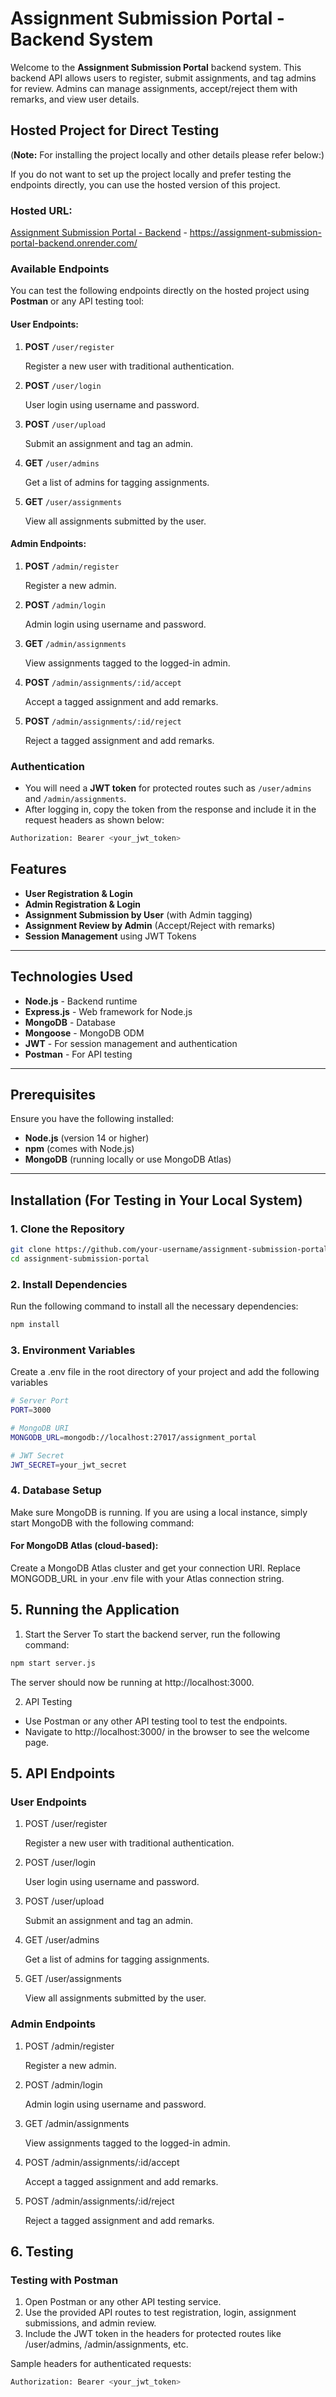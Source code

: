 # Assignment Submission Portal - Backend System

Welcome to the **Assignment Submission Portal** backend system. This backend API allows users to register, submit assignments, and tag admins for review. Admins can manage assignments, accept/reject them with remarks, and view user details.

## Hosted Project for Direct Testing 

(**Note:** For installing the project locally and other details please refer below:)

If you do not want to set up the project locally and prefer testing the endpoints directly, you can use the hosted version of this project.

### Hosted URL:

[Assignment Submission Portal - Backend](https://assignment-submission-portal-backend.onrender.com/) - https://assignment-submission-portal-backend.onrender.com/


### Available Endpoints

You can test the following endpoints directly on the hosted project using **Postman** or any API testing tool:

#### User Endpoints:

1. **POST** `/user/register`

   Register a new user with traditional authentication.

2. **POST** `/user/login`

   User login using username and password.

3. **POST** `/user/upload`

   Submit an assignment and tag an admin.

4. **GET** `/user/admins`

   Get a list of admins for tagging assignments.

5. **GET** `/user/assignments`

   View all assignments submitted by the user.

#### Admin Endpoints:

1. **POST** `/admin/register`

   Register a new admin.

2. **POST** `/admin/login`

   Admin login using username and password.

3. **GET** `/admin/assignments`

   View assignments tagged to the logged-in admin.

4. **POST** `/admin/assignments/:id/accept`

   Accept a tagged assignment and add remarks.

5. **POST** `/admin/assignments/:id/reject`

   Reject a tagged assignment and add remarks.

### Authentication

- You will need a **JWT token** for protected routes such as `/user/admins` and `/admin/assignments`.
- After logging in, copy the token from the response and include it in the request headers as shown below:

```bash
Authorization: Bearer <your_jwt_token>
```

## Features
- **User Registration & Login** 
- **Admin Registration & Login**
- **Assignment Submission by User** (with Admin tagging)
- **Assignment Review by Admin** (Accept/Reject with remarks)
- **Session Management** using JWT Tokens

---

## Technologies Used
- **Node.js** - Backend runtime
- **Express.js** - Web framework for Node.js
- **MongoDB** - Database
- **Mongoose** - MongoDB ODM
- **JWT** - For session management and authentication
- **Postman** - For API testing

---

## Prerequisites
Ensure you have the following installed:
- **Node.js** (version 14 or higher)
- **npm** (comes with Node.js)
- **MongoDB** (running locally or use MongoDB Atlas)

---

## Installation (For Testing in Your Local System)

### 1. Clone the Repository
```bash
git clone https://github.com/your-username/assignment-submission-portal.git
cd assignment-submission-portal
```
### 2. Install Dependencies
Run the following command to install all the necessary dependencies:

```bash
npm install
```
### 3. Environment Variables
Create a .env file in the root directory of your project and add the following variables

```bash
# Server Port
PORT=3000

# MongoDB URI
MONGODB_URL=mongodb://localhost:27017/assignment_portal

# JWT Secret
JWT_SECRET=your_jwt_secret
```
### 4. Database Setup
Make sure MongoDB is running. If you are using a local instance, simply start MongoDB with the following command:

#### For MongoDB Atlas (cloud-based):

Create a MongoDB Atlas cluster and get your connection URI.
Replace MONGODB_URL in your .env file with your Atlas connection string.

## 5. Running the Application
1. Start the Server
To start the backend server, run the following command:
```bash
npm start server.js
```
The server should now be running at http://localhost:3000.

2. API Testing
 - Use Postman or any other API testing tool to test the endpoints.
 - Navigate to http://localhost:3000/ in the browser to see the welcome page.

## 5. API Endpoints
### User Endpoints

1. POST /user/register

   Register a new user with traditional authentication.

2. POST /user/login

   User login using username and password.

3. POST /user/upload

   Submit an assignment and tag an admin.

4. GET /user/admins

   Get a list of admins for tagging assignments.

5. GET /user/assignments

   View all assignments submitted by the user.

### Admin Endpoints

1. POST /admin/register

   Register a new admin.

2. POST /admin/login

   Admin login using username and password.

3. GET /admin/assignments

   View assignments tagged to the logged-in admin.

4. POST /admin/assignments/:id/accept

   Accept a tagged assignment and add remarks.

5. POST /admin/assignments/:id/reject

   Reject a tagged assignment and add remarks.
   
## 6. Testing
### Testing with Postman
1. Open Postman or any other API testing service.
2. Use the provided API routes to test registration, login, assignment submissions, and admin review.
3. Include the JWT token in the headers for protected routes like /user/admins, /admin/assignments, etc.
     
Sample headers for authenticated requests:
```bash
Authorization: Bearer <your_jwt_token>
```
